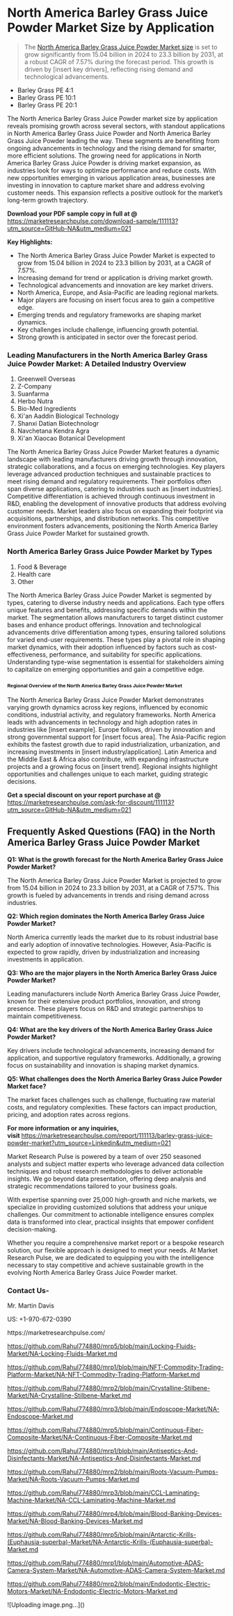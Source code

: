 <h1>North America Barley Grass Juice Powder Market&nbsp;Size by Application</h1><blockquote><p>The <a href="https://marketresearchpulse.com/download-sample/111113?utm_source=GitHub-NA&amp;utm_medium=021">North America Barley Grass Juice Powder Market size</a> is set to grow significantly from 15.04 billion in 2024 to 23.3 billion by 2031, at a robust CAGR of 7.57% during the forecast period. This growth is driven by [insert key drivers], reflecting rising demand and technological advancements.</p></blockquote><ul><li>Barley Grass PE 4:1<li> Barley Grass PE 10:1<li> Barley Grass PE 20:1</li></ul><p>The North America Barley Grass Juice Powder market size by application reveals promising growth across several sectors, with standout applications in North America Barley Grass Juice Powder and North America Barley Grass Juice Powder leading the way. These segments are benefiting from ongoing advancements in technology and the rising demand for smarter, more efficient solutions. The growing need for applications in North America Barley Grass Juice Powder is driving market expansion, as industries look for ways to optimize performance and reduce costs. With new opportunities emerging in various application areas, businesses are investing in innovation to capture market share and address evolving customer needs. This expansion reflects a positive outlook for the market’s long-term growth trajectory.</p><p><strong>Download your PDF sample copy in full at @ </strong><a href="https://marketresearchpulse.com/download-sample/111113?utm_source=GitHub-NA&amp;utm_medium=021">https://marketresearchpulse.com/download-sample/111113?utm_source=GitHub-NA&amp;utm_medium=021</a></p><p><strong>Key Highlights: </strong></p><ul><li>The North America Barley Grass Juice Powder Market is expected to grow from 15.04 billion in 2024 to 23.3 billion by 2031, at a CAGR of 7.57%.</li><li>Increasing demand for trend or application is driving market growth.</li><li>Technological advancements and innovation are key market drivers.</li><li>North America, Europe, and Asia-Pacific are leading regional markets.</li><li>Major players are focusing on insert focus area to gain a competitive edge.</li><li>Emerging trends and regulatory frameworks are shaping market dynamics.</li><li>Key challenges include challenge, influencing growth potential.</li><li>Strong growth is anticipated in sector over the forecast period.</li></ul><h3>Leading Manufacturers in the North America Barley Grass Juice Powder Market: A Detailed Industry Overview</h3><ol><li>Greenwell Overseas</li><li>Z-Company</li><li>Suanfarma</li><li>Herbo Nutra</li><li>Bio-Med Ingredients</li><li>Xi'an Aaddin Biological Technology</li><li>Shanxi Datian Biotechnologr</li><li>Navchetana Kendra Agra</li><li>Xi'an Xiaocao Botanical Development</li></ol><div class="flex max-w-full flex-col flex-grow"><div class="min-h-8 text-message flex w-full flex-col items-end gap-2 whitespace-normal break-words [.text-message+&amp;]:mt-5" dir="auto" data-message-author-role="assistant" data-message-id="fd8432e4-4910-450d-b182-61b7bfb0a01f" data-message-model-slug="gpt-4o"><div class="flex w-full flex-col gap-1 empty:hidden first:pt-[3px]"><div class="markdown prose w-full break-words dark:prose-invert light"><p>The North America Barley Grass Juice Powder Market features a dynamic landscape with leading manufacturers driving growth through innovation, strategic collaborations, and a focus on emerging technologies. Key players leverage advanced production techniques and sustainable practices to meet rising demand and regulatory requirements. Their portfolios often span diverse applications, catering to industries such as [insert industries]. Competitive differentiation is achieved through continuous investment in R&amp;D, enabling the development of innovative products that address evolving customer needs. Market leaders also focus on expanding their footprint via acquisitions, partnerships, and distribution networks. This competitive environment fosters advancements, positioning the North America Barley Grass Juice Powder Market for sustained growth.</p></div></div></div></div><h3>North America Barley Grass Juice Powder Market by Types</h3><ol><li>Food & Beverage<li> Health care<li> Other</li></ol><div class="flex max-w-full flex-col flex-grow"><div class="min-h-8 text-message flex w-full flex-col items-end gap-2 whitespace-normal break-words [.text-message+&amp;]:mt-5" dir="auto" data-message-author-role="assistant" data-message-id="084470be-0bb7-4664-bddf-5156b4f41249" data-message-model-slug="gpt-4o-mini"><div class="flex w-full flex-col gap-1 empty:hidden first:pt-[3px]"><div class="markdown prose w-full break-words dark:prose-invert light"><p>The North America Barley Grass Juice Powder Market is segmented by types, catering to diverse industry needs and applications. Each type offers unique features and benefits, addressing specific demands within the market. The segmentation allows manufacturers to target distinct customer bases and enhance product offerings. Innovation and technological advancements drive differentiation among types, ensuring tailored solutions for varied end-user requirements. These types play a pivotal role in shaping market dynamics, with their adoption influenced by factors such as cost-effectiveness, performance, and suitability for specific applications. Understanding type-wise segmentation is essential for stakeholders aiming to capitalize on emerging opportunities and gain a competitive edge.</p></div></div></div></div><h3><span style="font-size: 11px;">Regional Overview of the North America Barley Grass Juice Powder Market</span></h3><div class="flex max-w-full flex-col flex-grow"><div class="min-h-8 text-message flex w-full flex-col items-end gap-2 whitespace-normal break-words [.text-message+&amp;]:mt-5" dir="auto" data-message-author-role="assistant" data-message-id="e9038762-ce64-4e30-91c9-9bd413514231" data-message-model-slug="gpt-4o-mini"><div class="flex w-full flex-col gap-1 empty:hidden first:pt-[3px]"><div class="markdown prose w-full break-words dark:prose-invert light"><p>The North America Barley Grass Juice Powder Market demonstrates varying growth dynamics across key regions, influenced by economic conditions, industrial activity, and regulatory frameworks. North America leads with advancements in technology and high adoption rates in industries like [insert example]. Europe follows, driven by innovation and strong governmental support for [insert focus area]. The Asia-Pacific region exhibits the fastest growth due to rapid industrialization, urbanization, and increasing investments in [insert industry/application]. Latin America and the Middle East &amp; Africa also contribute, with expanding infrastructure projects and a growing focus on [insert trend]. Regional insights highlight opportunities and challenges unique to each market, guiding strategic decisions.</p></div></div></div></div><p><strong>Get a special discount on your report purchase at @ </strong><a href="https://marketresearchpulse.com/ask-for-discount/111113?utm_source=GitHub-NA&amp;utm_medium=021">https://marketresearchpulse.com/ask-for-discount/111113?utm_source=GitHub-NA&amp;utm_medium=021</a></p><h2>Frequently Asked Questions (FAQ) in the North America Barley Grass Juice Powder Market</h2><p><strong>Q1: What is the growth forecast for the North America Barley Grass Juice Powder Market?</strong></p><p>The North America Barley Grass Juice Powder Market is projected to grow from 15.04 billion in 2024 to 23.3 billion by 2031, at a CAGR of 7.57%. This growth is fueled by advancements in trends and rising demand across industries.</p><p><strong>Q2: Which region dominates the North America Barley Grass Juice Powder Market?</strong></p><p>North America currently leads the market due to its robust industrial base and early adoption of innovative technologies. However, Asia-Pacific is expected to grow rapidly, driven by industrialization and increasing investments in application.</p><p><strong>Q3: Who are the major players in the North America Barley Grass Juice Powder Market?</strong></p><p>Leading manufacturers include North America Barley Grass Juice Powder, known for their extensive product portfolios, innovation, and strong presence. These players focus on R&amp;D and strategic partnerships to maintain competitiveness.</p><p><strong>Q4: What are the key drivers of the North America Barley Grass Juice Powder Market?</strong></p><p>Key drivers include technological advancements, increasing demand for application, and supportive regulatory frameworks. Additionally, a growing focus on sustainability and innovation is shaping market dynamics.</p><p><strong>Q5: What challenges does the North America Barley Grass Juice Powder Market face?</strong></p><p>The market faces challenges such as challenge, fluctuating raw material costs, and regulatory complexities. These factors can impact production, pricing, and adoption rates across regions.</p><p><strong>For more information or any inquiries, visit&nbsp;</strong><a href="https://marketresearchpulse.com/report/111113/barley-grass-juice-powder-market?utm_source=Linkedin&utm_medium=021">https://marketresearchpulse.com/report/111113/barley-grass-juice-powder-market?utm_source=Linkedin&utm_medium=021</a></p><p>Market Research Pulse is powered by a team of over 250 seasoned analysts and subject matter experts who leverage advanced data collection techniques and robust research methodologies to deliver actionable insights. We go beyond data presentation, offering deep analysis and strategic recommendations tailored to your business goals.</p><p>With expertise spanning over 25,000 high-growth and niche markets, we specialize in providing customized solutions that address your unique challenges. Our commitment to actionable intelligence ensures complex data is transformed into clear, practical insights that empower confident decision-making.</p><p>Whether you require a comprehensive market report or a bespoke research solution, our flexible approach is designed to meet your needs. At Market Research Pulse, we are dedicated to equipping you with the intelligence necessary to stay competitive and achieve sustainable growth in the evolving North America Barley Grass Juice Powder market.</p><h3><strong>Contact Us-</strong></h3><p>Mr. Martin Davis</p><p>US: +1-970-672-0390</p><p>https://marketresearchpulse.com/</p><p><a href="https://github.com/Rahul774880/mrp5/blob/main/Locking-Fluids-Market/NA-Locking-Fluids-Market.md">https://github.com/Rahul774880/mrp5/blob/main/Locking-Fluids-Market/NA-Locking-Fluids-Market.md</a></p><p><a href="https://github.com/Rahul774880/mrp1/blob/main/NFT-Commodity-Trading-Platform-Market/NA-NFT-Commodity-Trading-Platform-Market.md">https://github.com/Rahul774880/mrp1/blob/main/NFT-Commodity-Trading-Platform-Market/NA-NFT-Commodity-Trading-Platform-Market.md</a></p><p><a href="https://github.com/Rahul774880/mrp2/blob/main/Crystalline-Stilbene-Market/NA-Crystalline-Stilbene-Market.md">https://github.com/Rahul774880/mrp2/blob/main/Crystalline-Stilbene-Market/NA-Crystalline-Stilbene-Market.md</a></p><p><a href="https://github.com/Rahul774880/mrp3/blob/main/Endoscope-Market/NA-Endoscope-Market.md">https://github.com/Rahul774880/mrp3/blob/main/Endoscope-Market/NA-Endoscope-Market.md</a></p><p><a href="https://github.com/Rahul774880/mrp5/blob/main/Continuous-Fiber-Composite-Market/NA-Continuous-Fiber-Composite-Market.md">https://github.com/Rahul774880/mrp5/blob/main/Continuous-Fiber-Composite-Market/NA-Continuous-Fiber-Composite-Market.md</a></p><p><a href="https://github.com/Rahul774880/mrp1/blob/main/Antiseptics-And-Disinfectants-Market/NA-Antiseptics-And-Disinfectants-Market.md">https://github.com/Rahul774880/mrp1/blob/main/Antiseptics-And-Disinfectants-Market/NA-Antiseptics-And-Disinfectants-Market.md</a></p><p><a href="https://github.com/Rahul774880/mrp2/blob/main/Roots-Vacuum-Pumps-Market/NA-Roots-Vacuum-Pumps-Market.md">https://github.com/Rahul774880/mrp2/blob/main/Roots-Vacuum-Pumps-Market/NA-Roots-Vacuum-Pumps-Market.md</a></p><p><a href="https://github.com/Rahul774880/mrp3/blob/main/CCL-Laminating-Machine-Market/NA-CCL-Laminating-Machine-Market.md">https://github.com/Rahul774880/mrp3/blob/main/CCL-Laminating-Machine-Market/NA-CCL-Laminating-Machine-Market.md</a></p><p><a href="https://github.com/Rahul774880/mrp4/blob/main/Blood-Banking-Devices-Market/NA-Blood-Banking-Devices-Market.md">https://github.com/Rahul774880/mrp4/blob/main/Blood-Banking-Devices-Market/NA-Blood-Banking-Devices-Market.md</a></p><p><a href="https://github.com/Rahul774880/mrp5/blob/main/Antarctic-Krills-(Euphausia-superba)-Market/NA-Antarctic-Krills-(Euphausia-superba)-Market.md">https://github.com/Rahul774880/mrp5/blob/main/Antarctic-Krills-(Euphausia-superba)-Market/NA-Antarctic-Krills-(Euphausia-superba)-Market.md</a></p><p><a href="https://github.com/Rahul774880/mrp1/blob/main/Automotive-ADAS-Camera-System-Market/NA-Automotive-ADAS-Camera-System-Market.md">https://github.com/Rahul774880/mrp1/blob/main/Automotive-ADAS-Camera-System-Market/NA-Automotive-ADAS-Camera-System-Market.md</a></p><p><a href="https://github.com/Rahul774880/mrp2/blob/main/Endodontic-Electric-Motors-Market/NA-Endodontic-Electric-Motors-Market.md">https://github.com/Rahul774880/mrp2/blob/main/Endodontic-Electric-Motors-Market/NA-Endodontic-Electric-Motors-Market.md</a></p>
![Uploading image.png…]()
